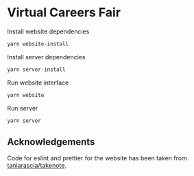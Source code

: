 # Virtual Careers Fair

Install website dependencies

```bash
yarn website-install
```

Install server dependencies

```bash
yarn server-install
```

Run website interface

```bash
yarn website
```

Run server

```bash
yarn server
```

## Acknowledgements

Code for eslint and prettier for the website has been taken from [taniarascia/takenote](https://github.com/taniarascia/takenote).

